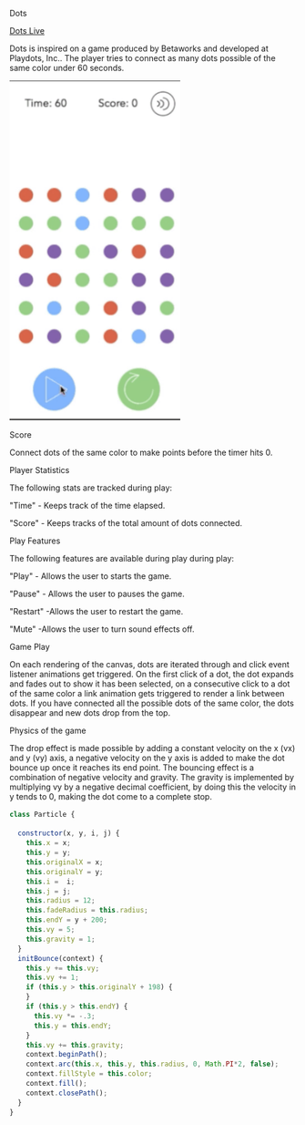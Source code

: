 Dots

[Dots Live][dots]

[dots]: https://victorguillen.github.io/Dots/

Dots is inspired on a game produced by Betaworks and developed at Playdots, Inc.. The player tries to connect as many dots possible of the same color under 60 seconds.



<img src="docs/images/dot.gif" width="300">

Score

Connect dots of the same color to make points before the timer hits 0.

Player Statistics

The following stats are tracked during play:

"Time" - Keeps track of the time elapsed.

"Score" - Keeps tracks of the total amount of dots connected.

Play Features

The following features are available during play during play:

"Play" - Allows the user to starts the game.

"Pause" - Allows the user to pauses the game.

"Restart" -Allows the user to restart the game.

"Mute" -Allows the user to turn sound effects off.

Game Play

On each rendering of the canvas, dots are iterated through and click event listener animations get triggered. On the first click of a dot, the dot expands and fades out to show it has been selected, on a consecutive click to a dot of the same color a link animation gets triggered to render a link between dots. If you have connected all the possible dots of the same color, the dots disappear and new dots drop from the top.


Physics of the game

The drop effect is made possible by adding a constant velocity on the x (vx) and y (vy) axis, a negative velocity on the y axis is added to make the dot bounce up once it reaches its end point. The bouncing effect is a combination of negative velocity and gravity. The gravity is implemented by multiplying vy by a negative decimal coefficient, by doing this the velocity in y tends to 0, making the dot come to a complete stop.

```js
class Particle {

  constructor(x, y, i, j) {
    this.x = x;
    this.y = y;
    this.originalX = x;
    this.originalY = y;
    this.i =  i;
    this.j = j;
    this.radius = 12;
    this.fadeRadius = this.radius;
    this.endY = y + 200;
    this.vy = 5;
    this.gravity = 1;
  }
  initBounce(context) {
    this.y += this.vy;
    this.vy += 1;
    if (this.y > this.originalY + 198) {
    }
    if (this.y > this.endY) {
      this.vy *= -.3;
      this.y = this.endY;
    }
    this.vy += this.gravity;
    context.beginPath();
    context.arc(this.x, this.y, this.radius, 0, Math.PI*2, false);
    context.fillStyle = this.color;
    context.fill();
    context.closePath();
  }
}
```
